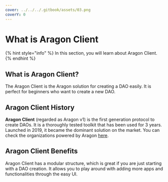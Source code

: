 ```yaml
---
cover: ../../../.gitbook/assets/03.png
coverY: 0
---
```


# What is Aragon Client

{% hint style="info" %}
In this section, you will learn about Aragon Client.
{% endhint %}

## What is Aragon Client?

The Aragon Client is the Aragon solution for creating a DAO easily. It is perfect for beginners who want to create a new DAO.&#x20;

## &#x20;**Aragon Client History**

**Aragon Client** (regarded as Aragon v1) is the first generation protocol to create DAOs. It is a thoroughly tested toolkit that has been used for 3 years. Launched in 2019, it became the dominant solution on the market. You can check the organizations powered by Aragon [here](https://poweredby.aragon.org).

## Aragon Client Benefits

Aragon Client has a modular structure, which is great if you are just starting with a DAO creation. It allows you to play around with adding more apps and functionalities through the easy UI.
